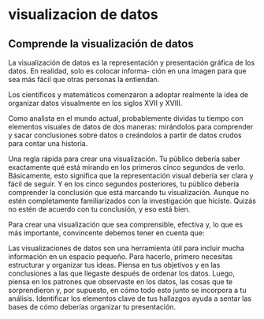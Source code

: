 # visualizacion de datos

## Comprende la visualización de datos

La visualización de datos es la representación y presentación gráfica de los datos. En realidad, solo es colocar informa-
ción en una imagen para que sea más fácil que otras personas la entiendan.

Los científicos y matemáticos comenzaron a adoptar realmente la idea de organizar datos visualmente en los siglos XVII y XVIII.

Como analista en el mundo actual, probablemente dividas tu tiempo con elementos visuales de datos de dos maneras: mirándolos
para comprender y sacar conclusiones sobre datos o creándolos a partir de datos crudos para contar una historia.

Una regla rápida para crear una visualización. Tu público debería saber exactamente qué está mirando en los primeros cinco
segundos de verlo. Básicamente, esto significa que la representación visual debería ser clara y fácil de seguir. Y en los
cinco segundos posteriores, tu público debería comprender la conclusión que está marcando tu visualización. Aunque no estén
completamente familiarizados con la investigación que hiciste. Quizás no estén de acuerdo con tu conclusión, y eso está
bien.

Para crear una visualización que sea comprensible, efectiva y, lo que es más importante, convincente debemos tener en
cuenta que:

Las visualizaciones de datos son una herramienta útil para incluir mucha información en un espacio pequeño. Para hacerlo,
primero necesitas estructurar y organizar tus ideas. Piensa en tus objetivos y en las conclusiones a las que llegaste después
de ordenar los datos. Luego, piensa en los patrones que observaste en los datos, las cosas que te sorprendieron y, por
supuesto, en cómo todo esto junto se incorpora a tu análisis. Identificar los elementos clave de tus hallazgos ayuda a
sentar las bases de cómo deberías organizar tu presentación.
